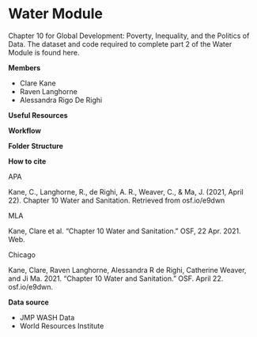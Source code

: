 # Water Module
Chapter 10 for Global Development: Poverty, Inequality, and the Politics of Data. The dataset and code required to complete part 2 of the Water Module is found here.

**Members**

* Clare Kane
* Raven Langhorne
* Alessandra Rigo De Righi 


**Useful Resources**

**Workflow**

**Folder Structure**



**How to cite**

APA

Kane, C., Langhorne, R., de Righi, A. R., Weaver, C., & Ma, J. (2021, April 22). Chapter 10 Water and Sanitation. Retrieved from osf.io/e9dwn


MLA

Kane, Clare et al. “Chapter 10 Water and Sanitation.” OSF, 22 Apr. 2021. Web.


Chicago

Kane, Clare, Raven Langhorne, Alessandra R de Righi, Catherine Weaver, and Ji Ma. 2021. “Chapter 10 Water and Sanitation.” OSF. April 22. osf.io/e9dwn.

**Data source**
* JMP WASH Data
* World Resources Institute
